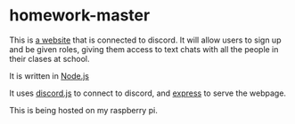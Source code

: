 # homework-master

This is [a website](https://www.homework-master.co.uk/) that is connected to discord. It will allow users to sign up and be given roles, giving them access to text chats with all the people in their clases at school.

It is written in [Node.js](https://nodejs.org/en/)

It uses [discord.js](https://discord.js.org/#/) to connect to discord, and [express](https://expressjs.com/) to serve the webpage.

This is being hosted on my raspberry pi.
